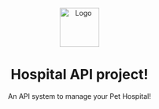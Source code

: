<!-- PROJECT LOGO -->
<br />
<div align="center">
    <img src="https://images.emojiterra.com/google/noto-emoji/v2.034/512px/1f691.png" alt="Logo" width="80" height="80">

  <h1 align="center">Hospital API project!</h1>

  <p align="center" font-size="12px">
    An API system to manage your Pet Hospital!
  </p>
</div>
